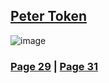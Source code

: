 ## [Peter Token](https://discord.com/channels/512287844258021376/1132040858343059638/1200569506586701935)
![image](https://github.com/SleepDeprivedGaming/voicesoftheprinter/assets/155120018/4bfbcfa3-ac2a-4790-a25a-2ebe6f3cf620)
### [Page 29](https://github.com/madrod228/voicesoftheprinter/blob/main/Page%2029.md)  | [Page 31](https://github.com/madrod228/voicesoftheprinter/blob/main/Page%2031.md)
